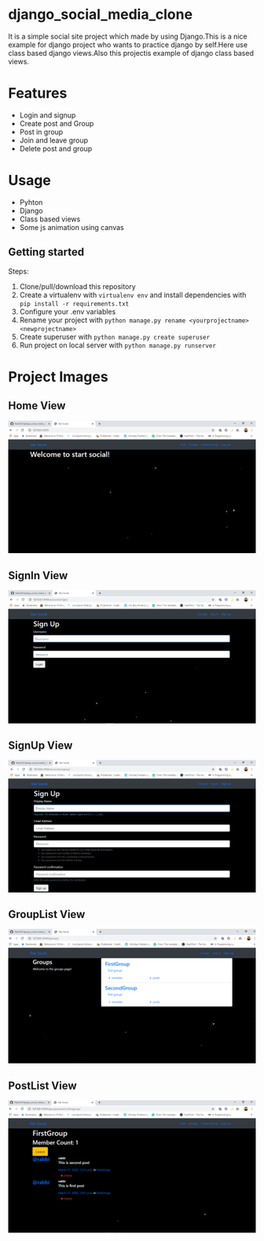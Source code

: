 # django_social_media_clone

It is a simple social site project which made by using Django.This is a nice example for django project who wants to practice django by self.Here use class based django views.Also  this projectis example of django class based views.

# Features
* Login and signup
* Create post and Group
* Post in group
* Join and leave group
* Delete post and group

# Usage
* Pyhton 
* Django
* Class based views
* Some js animation using canvas


## Getting started

Steps:

1. Clone/pull/download this repository
2. Create a virtualenv with `virtualenv env` and install dependencies with `pip install -r requirements.txt`
3. Configure your .env variables
4. Rename your project with `python manage.py rename <yourprojectname> <newprojectname>`
6. Create superuser with `python manage.py create superuser`
5. Run project on local server with `python manage.py runserver`

# Project Images

## Home View

![Home view](images/social_site_home.PNG)

## SignIn View

![SignIn view](images/social_site_signin.PNG)

## SignUp View

![SignUp view](images/social_site_sign_up.PNG)

## GroupList View

![GroupList view](images/social_site_group_list.PNG)

## PostList View

![PostList view](images/social_site_post_list.PNG)


